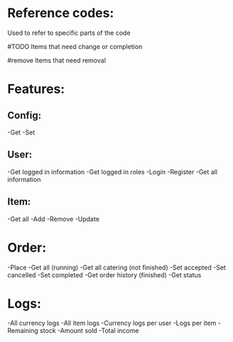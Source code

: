 ﻿# Reference codes:
Used to refer to specific parts of the code

#TODO
Items that need change or completion

#remove
Items that need removal

# Features:

## Config:
-Get
-Set

## User:
-Get logged in information
-Get logged in roles
-Login
-Register
-Get all information

## Item:
-Get all
-Add
-Remove
-Update

# Order:
-Place
-Get all (running)
-Get all catering (not finished)
-Set accepted
-Set cancelled
-Set completed
-Get order history (finished)
-Get status

# Logs:
-All currency logs
-All item logs
-Currency logs per user
-Logs per item
-Remaining stock
-Amount sold
-Total income